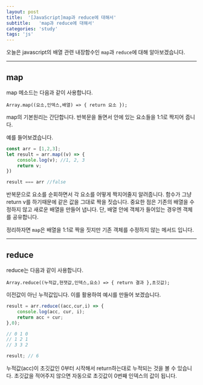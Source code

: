 ```yaml
---
layout: post
title:  '[JavaScript]map과 reduce에 대해서'
subtitle:   'map과 reduce에 대해서'
categories: 'study'
tags: 'js'
---
```


오늘은 javascript의 배열 관련 내장함수인 ``map``과 ``reduce``에 대해 알아보겠습니다.

---

## map

map 메소드는 다음과 같이 사용합니다.  

``Array.map((요소,인덱스,배열) => { return 요소 });``

map의 기본원리는 간단합니다. 반복문을 돌면서 안에 있는 요소들을 1:1로 짝지어 줍니다.

예를 들어보겠습니다.

```javascript
const arr = [1,2,3];
let result = arr.map((v) => {
    console.log(v); //1, 2, 3
    return v;
})

result === arr //false
```

반복문으로 요소를 순회하면서 각 요소를 어떻게 짝지어줄지 알려줍니다. 함수가 그냥 return v를 하기때문에 같은 값을 그대로 짝을 짓습니다. 중요한 점은 기존의 배열을 수정하지 않고 새로운 배열을 만들어 냅니다. 단, 배열 안에 객체가 들어있는 경우엔 객체를 공유합니다.

정리하자면 ``map``은 배열을 1:1로 짝을 짓지만 기존 객체를 수정하지 않는 메서드 입니다.

---

## reduce

reduce는 다음과 같이 사용합니다.

``Array.reduce((누적값,현잿값,인덱스,요소) => { return 결과 },초깃값);``

이전값이 아닌 누적값입니다. 이를 활용하여 예시를 만들어 보겠습니다.

```javascript
result = arr.reduce((acc,cur,i) => {
    console.log(acc, cur, i);
    return acc + cur;
},0);

// 0 1 0
// 1 2 1
// 3 3 2

result; // 6
```

누적값(acc)이 초깃값인 0부터 시작해서 return하는대로 누적되는 것을 볼 수 있습니다. 초깃값을 적어주지 않으면 자동으로 초깃값이 0번째 인덱스의 값이 됩니다.


